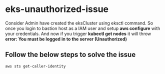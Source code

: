 # eks-unauthorized-issue

Consider Admin have created the eksCluster using eksctl command. So once you login to bastion host as a IAM user and setup **aws configure** with your credentials. And now if you trigger **kubectl get nodes** it will throw **error: You must be logged in to the server (Unauthorized)**

Follow the below steps to solve the issue
------------------------------------------
    aws sts get-caller-identity

